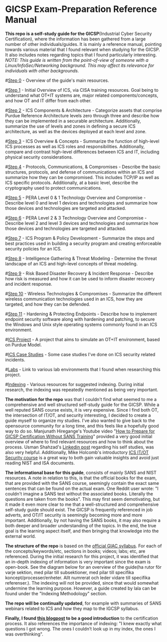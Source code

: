 # GICSP Exam-Preparation Reference Manual

**This repo is a self-study guide for the GICSP**(Industrial Cyber Security Certification), where the information has been gathered from a large number of other individuals/guides. It is mainly a reference manual, pointing towards various material that I found relevant when studying for the GICSP. It also includes notes regarding topics that I found particularly interesting.  
*NOTE: This guide is written from the point-of-view of someone with a Linux/InfoSec/Networking background. This may affect its relevance for individuals with other backgrounds.*  

#[Step 0](https://github.com/antonw-88/GICSP/blob/main/study-topics.md) - Overview of the guide's main resources.

#[Step 1](https://github.com/antonw-88/GICSP/tree/main/intro-stage) - Initial Overview of ICS, via CISA training resources. Goal being to understand what OT+IT systems are, major related components/concepts, and how OT and IT differ from each other.

#[Step 2](https://github.com/antonw-88/GICSP/blob/main/ICS%20Components%20%26%20Architecture/ICS-components-and-architecture.md) - ICS Components & Architecture - Categorize assets that comprise Purdue Reference Architecture levels zero through three and describe how they can be implemented in a securable architecture. Additionally, summarize the use of levels and zones in defining a secure ICS architecture, as well as the devices deployed at each level and zone.  

#[Step 3](https://github.com/antonw-88/GICSP/tree/main/ICS%20Overview%20%26%20Concepts) - ICS Overview & Concepts - Summarize the function of high-level ICS processes as well as ICS roles and responsibilities. Additionally, compare and contrast high-level differences between ICS and IT, including physical security considerations.  

#[Step 4](https://github.com/antonw-88/GICSP/tree/main/industrial-protocols) - Protocols, Communications, & Compromises - Describe the basic structures, protocols, and defense of communications within an ICS and summarize how they can be compromised. This includes TCP/IP as well as ICS specific protocols. Additionally, at a basic level, describe the cryptography used to protect communications.  

#[Step 5](https://github.com/antonw-88/GICSP/tree/main/Purdue-Model-Level-0+1) - PERA Level 0 & 1 Technology Overview and Compromise - Describe level 0 and level 1 devices and technologies and summarize how those devices and technologies are targeted and attacked.  

#[Step 6](https://github.com/antonw-88/GICSP/blob/main/Purdue-Model-Level-2%2B3/Purdue-Model-Level-2%2B3.md) - PERA Level 2 & 3 Technology Overview and Compromise - Describe level 2 and level 3 devices and technologies and summarize how those devices and technologies are targeted and attacked.  

#[Step 7](https://github.com/antonw-88/GICSP/tree/main/ICS%20Program%20%26%20Policy%20Development) - ICS Program & Policy Development - Summarize the steps and best practices used in building a security program and creating enforceable security policies for an ICS.  

#[Step 8](https://github.com/antonw-88/GICSP/tree/main/Intelligence%20Gathering%20%26%20Threat%20Modeling) - Intelligence Gathering & Threat Modeling - Determine the threat landscape of an ICS and high-level concepts of threat modeling.  

#[Step 9](https://github.com/antonw-88/GICSP/tree/main/Risk%20Based%20Disaster%20Recovery%20%26%20Incident%20Response) - Risk Based Disaster Recovery & Incident Response - Describe how risk is measured and how it can be used to inform disaster recovery and incident response.  

#[Step 10](https://github.com/antonw-88/GICSP/tree/main/Wireless%20Technologies%20%26%20Compromises) - Wireless Technologies & Compromises - Summarize the different wireless communication technologies used in an ICS, how they are targeted, and how they can be defended.  

#[Step 11](https://github.com/antonw-88/GICSP/tree/main/Hardening%20%26%20Protecting%20Endpoints) - Hardening & Protecting Endpoints - Describe how to implement endpoint security software along with hardening and patching, to secure the Windows and Unix style operating systems commonly found in an ICS environment.  

#[ICS Project](https://github.com/antonw-88/GICSP/tree/main/ICS-project) - A project that aims to simulate an OT+IT environment, based on Purdue Model.

#[ICS Case Studies](https://github.com/antonw-88/GICSP/tree/main/case-studies) - Some case studies I've done on ICS security related incidents.

#[Labs](https://github.com/antonw-88/GICSP/tree/main/labs) - Link to various lab environments that I found when researching this project.

#[Indexing](https://github.com/antonw-88/GICSP/tree/main/indexing-methodology) - Various resources for suggested indexing. During initial research, the indexing was repeatedly mentioned as being very important. 

**The motivation for the repo** was that I couldn't find what seemed to me a comprehensive and well structured self-study guide for the GICSP. While a well reputed SANS course exists, it is very expensive. Since I find both OT, the intersection of IT/OT, and security interesting, I decided to create a guide myself to organize my studies. I've also wanted to give back to the opensource community for a long time, and this feels like a hopefully good way to do so. Manjunath Hiregange's Youtube video "[How to Prepare for GICSP Certification Without SANS Training](https://www.youtube.com/watch?v=U5ttY--AOvw)" provided a very good initial overview of where to find relevant resources and how to think about the process. Usman Shahzad's [Linkedin post](https://www.linkedin.com/pulse/my-journey-achieving-gicsp-certification-through-usman-das9f) regarding his self studies, was also very helpful. Additionally, Mike Holcomb's introductory [ICS IT/OT Security course](https://www.youtube.com/watch?v=U5ttY--AOvw) is a great way to both gain valuable insights and avoid just reading NIST and ISA documents.  

**The informational base for this guide**, consists of mainly SANS and NIST resources. A note in relation to this, is that the official books for the exam, that are provided with the SANS course, seemingly contain the exact same sentences that can be found on the actual exam. One Reddit user wrote: "I couldn't imagine a SANS test without the associated books. Literally the questions are taken from the books". This may first seem demotivating, but it made it even more clear to me that a well-structured and comprehensive self-study guide should exist. The GICSP is frequently referenced in job adverts, and OT/IT security is seemingly becoming more and more important. Additionally, by not having the SANS books, it may also require a both deeper and broader understanding of the topics. In the end, the true goal is the learning aspect itself, and then bringing that knowledge into the external world.

**The structure of the repo** is based on the [official GIAC syllabus](https://www.giac.org/certifications/global-industrial-cyber-security-professional-gicsp/). For each of the concepts/keywords/etc, sections in books; videos; labs; etc, are referenced. During the initial research for this project, it was identified that an in-depth indexing of information is very important since the exam is open-book. See the diagram below for an overview of the guide(ha rutor för varje sektion, med pilar till subsektioner, med pilar till specifika koncept/processer/enheter. Allt numrerat och leder vidare till specifika referenser.). The indexing will not be provided, since that would somewhat undermine the learning purpose. However, a guide created by lala can be found under the "Indexing Methodology" section.

**The repo will be continually updated**, for example with summaries of SANS webinars related to ICS and how they map to the IGCSP syllabus. 

**Finally, I found [this blogpost](https://baston.uk/gicsp-how-to-pass-first-time/) to be a good introduction** to the certification process. It also references the importance of indexing: "I knew exactly what questions I got wrong. The ones I couldn’t look up in my index, the ones I was overthinking".
